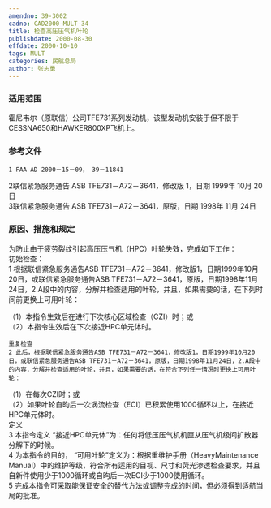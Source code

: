 ```yaml
---
amendno: 39-3002  
cadno: CAD2000-MULT-34  
title: 检查高压压气机叶轮  
publishdate: 2000-08-30  
effdate: 2000-10-10  
tags: MULT  
categories: 民航总局  
author: 张志勇  
---
```

  
### 适用范围  
霍尼韦尔（原联信）公司TFE731系列发动机，该型发动机安装于但不限于CESSNA650和HAWKER800XP飞机上。  
  
<!--more-->  
### 参考文件  
    1 FAA AD 2000－15－09， 39－11841  
2联信紧急服务通告 ASB TFE731－A72－3641，修改版 1，日期 1999年 10月 20日  
 3联信紧急服务通告 ASB TFE731－A72－3641，原版，日期 1998年 11月 24日  
  
### 原因、措施和规定  
为防止由于疲劳裂纹引起高压压气机（HPC）叶轮失效，完成如下工作：  
    初始检查：  
    1 根据联信紧急服务通告ASB TFE731－A72－3641，修改版1，日期1999年10月20日，或联信紧急服务通告ASB TFE731－A72－3641，原版，日期1998年11月24日，2.A段中的内容，分解并检查适用的叶轮，并且，如果需要的话，在下列时间前更换上可用叶轮：  
      
（1）本指令生效后在进行下次核心区域检查（CZI）时；或  
（2）本指令生效后在下次接近HPC单元体时。  
  
    重复检查  
    2 此后，根据联信紧急服务通告ASB TFE731－A72－3641，修改版1，日期1999年10月20日，或联信紧急服务通告ASB TFE731－A72－3641，原版，日期1998年11月24日，2.A段中的内容，分解并检查适用的叶轮，并且，如果需要的话，在符合下列任一情况时更换上可用叶轮：  
（1）在每次CZI时；或  
（2）如果叶轮自昀后一次涡流检查（ECI）已积累使用1000循环以上，在接近HPC单元体时。  
定义  
    3 本指令定义 “接近HPC单元体”为：任何将低压压气机机匣从压气机级间扩散器分解下的时候。  
    4 为本指令的目的， “可用叶轮”定义为：根据重维护手册（HeavyMaintenance Manual）中的维护等级，符合所有适用的目视、尺寸和荧光渗透检查要求，并且自新件使用少于1000循环或自昀后一次ECI少于1000使用循环。  
    5 完成本指令可采取能保证安全的替代方法或调整完成的时间，但必须得到适航当局的批准。  
